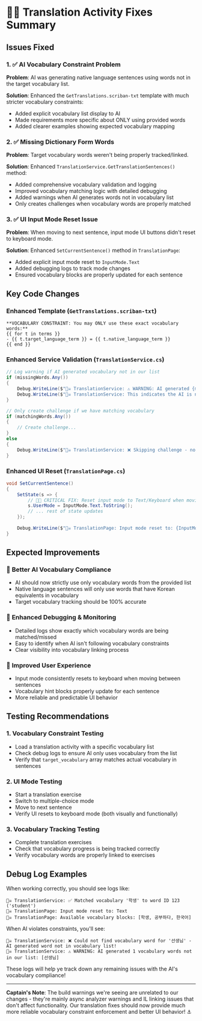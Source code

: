 # 🏴‍☠️ Translation Activity Fixes Summary

## Issues Fixed

### 1. ✅ **AI Vocabulary Constraint Problem**
**Problem**: AI was generating native language sentences using words not in the target vocabulary list.

**Solution**: Enhanced the `GetTranslations.scriban-txt` template with much stricter vocabulary constraints:
- Added explicit vocabulary list display to AI
- Made requirements more specific about ONLY using provided words
- Added clearer examples showing expected vocabulary mapping

### 2. ✅ **Missing Dictionary Form Words**
**Problem**: Target vocabulary words weren't being properly tracked/linked.

**Solution**: Enhanced `TranslationService.GetTranslationSentences()` method:
- Added comprehensive vocabulary validation and logging
- Improved vocabulary matching logic with detailed debugging
- Added warnings when AI generates words not in vocabulary list
- Only creates challenges when vocabulary words are properly matched

### 3. ✅ **UI Input Mode Reset Issue**
**Problem**: When moving to next sentence, input mode UI buttons didn't reset to keyboard mode.

**Solution**: Enhanced `SetCurrentSentence()` method in `TranslationPage`:
- Added explicit input mode reset to `InputMode.Text`
- Added debugging logs to track mode changes
- Ensured vocabulary blocks are properly updated for each sentence

## Key Code Changes

### Enhanced Template (`GetTranslations.scriban-txt`)
```
**VOCABULARY CONSTRAINT: You may ONLY use these exact vocabulary words:**
{{ for t in terms }}
- {{ t.target_language_term }} = {{ t.native_language_term }}
{{ end }}
```

### Enhanced Service Validation (`TranslationService.cs`)
```csharp
// Log warning if AI generated vocabulary not in our list
if (missingWords.Any())
{
    Debug.WriteLine($"🏴‍☠️ TranslationService: ⚠️ WARNING: AI generated {missingWords.Count} vocabulary words not in our list: [{string.Join(", ", missingWords)}]");
    Debug.WriteLine($"🏴‍☠️ TranslationService: This indicates the AI is not following vocabulary constraints properly.");
}

// Only create challenge if we have matching vocabulary
if (matchingWords.Any())
{
    // Create challenge...
}
else
{
    Debug.WriteLine($"🏴‍☠️ TranslationService: ❌ Skipping challenge - no matching vocabulary words found");
}
```

### Enhanced UI Reset (`TranslationPage.cs`)
```csharp
void SetCurrentSentence()
{
    SetState(s => {
        // 🏴‍☠️ CRITICAL FIX: Reset input mode to Text/Keyboard when moving to next sentence
        s.UserMode = InputMode.Text.ToString();
        // ... rest of state updates
    });
    
    Debug.WriteLine($"🏴‍☠️ TranslationPage: Input mode reset to: {InputMode.Text}");
}
```

## Expected Improvements

### 🎯 **Better AI Vocabulary Compliance**
- AI should now strictly use only vocabulary words from the provided list
- Native language sentences will only use words that have Korean equivalents in vocabulary
- Target vocabulary tracking should be 100% accurate

### 🔧 **Enhanced Debugging & Monitoring**
- Detailed logs show exactly which vocabulary words are being matched/missed
- Easy to identify when AI isn't following vocabulary constraints
- Clear visibility into vocabulary linking process

### 📱 **Improved User Experience**
- Input mode consistently resets to keyboard when moving between sentences
- Vocabulary hint blocks properly update for each sentence
- More reliable and predictable UI behavior

## Testing Recommendations

### 1. **Vocabulary Constraint Testing**
- Load a translation activity with a specific vocabulary list
- Check debug logs to ensure AI only uses vocabulary from the list
- Verify that `target_vocabulary` array matches actual vocabulary in sentences

### 2. **UI Mode Testing**
- Start a translation exercise
- Switch to multiple-choice mode
- Move to next sentence
- Verify UI resets to keyboard mode (both visually and functionally)

### 3. **Vocabulary Tracking Testing**
- Complete translation exercises
- Check that vocabulary progress is being tracked correctly
- Verify vocabulary words are properly linked to exercises

## Debug Log Examples

When working correctly, you should see logs like:
```
🏴‍☠️ TranslationService: ✅ Matched vocabulary '학생' to word ID 123 ('student')
🏴‍☠️ TranslationPage: Input mode reset to: Text
🏴‍☠️ TranslationPage: Available vocabulary blocks: [학생, 공부하다, 한국어]
```

When AI violates constraints, you'll see:
```
🏴‍☠️ TranslationService: ❌ Could not find vocabulary word for '선생님' - AI generated word not in vocabulary list!
🏴‍☠️ TranslationService: ⚠️ WARNING: AI generated 1 vocabulary words not in our list: [선생님]
```

These logs will help ye track down any remaining issues with the AI's vocabulary compliance!

---

**Captain's Note**: The build warnings we're seeing are unrelated to our changes - they're mainly async analyzer warnings and IL linking issues that don't affect functionality. Our translation fixes should now provide much more reliable vocabulary constraint enforcement and better UI behavior! ⚓
